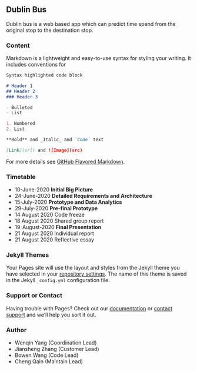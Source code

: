 ## Dublin Bus
Dublin bus is a web based app which can predict time spend from the original stop to the destination stop.


### Content

Markdown is a lightweight and easy-to-use syntax for styling your writing. It includes conventions for

```markdown
Syntax highlighted code block

# Header 1
## Header 2
### Header 3

- Bulleted
- List

1. Numbered
2. List

**Bold** and _Italic_ and `Code` text

[Link](url) and ![Image](src)
```

For more details see [GitHub Flavored Markdown](https://guides.github.com/features/mastering-markdown/).

### Timetable
- 10-June-2020   **Initial Big Picture**
- 24-June-2020   **Detailed Requirements and Architecture**
- 15-July-2020   **Prototype and Data Analytics**
- 29-July-2020   **Pre-final Prototype**
- 14 August 2020 Code freeze 
- 18 August 2020 Shared group report
- 19-August-2020 **Final Presentation**
- 21 August 2020 Individual report
- 21 August 2020 Reflective essay
    

### Jekyll Themes

Your Pages site will use the layout and styles from the Jekyll theme you have selected in your [repository settings](https://github.com/JasonZhang-ML/Dublin_bus/settings). The name of this theme is saved in the Jekyll `_config.yml` configuration file.

### Support or Contact

Having trouble with Pages? Check out our [documentation](https://help.github.com/categories/github-pages-basics/) or [contact support](https://github.com/contact) and we’ll help you sort it out.

### Author    
- Wenqin Yang (Coordination Lead)
- Jiansheng Zhang (Customer Lead)
- Bowen Wang (Code Lead)
- Cheng Qain (Maintain Lead)
